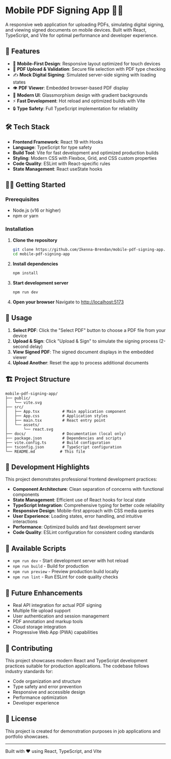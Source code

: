 # Mobile PDF Signing App 📱📄

A responsive web application for uploading PDFs, simulating digital signing, and viewing signed documents on mobile devices. Built with React, TypeScript, and Vite for optimal performance and developer experience.

## 🚀 Features

- 📱 **Mobile-First Design**: Responsive layout optimized for touch devices
- 📄 **PDF Upload & Validation**: Secure file selection with PDF type checking
- ✍️ **Mock Digital Signing**: Simulated server-side signing with loading states
- 👁️ **PDF Viewer**: Embedded browser-based PDF display
- 🎨 **Modern UI**: Glassmorphism design with gradient backgrounds
- ⚡ **Fast Development**: Hot reload and optimized builds with Vite
- 🔒 **Type Safety**: Full TypeScript implementation for reliability

## 🛠️ Tech Stack

- **Frontend Framework**: React 19 with Hooks
- **Language**: TypeScript for type safety
- **Build Tool**: Vite for fast development and optimized production builds
- **Styling**: Modern CSS with Flexbox, Grid, and CSS custom properties
- **Code Quality**: ESLint with React-specific rules
- **State Management**: React useState hooks

## 🏃‍♂️ Getting Started

### Prerequisites
- Node.js (v16 or higher)
- npm or yarn

### Installation

1. **Clone the repository**
   ```bash
   git clone https://github.com/Ikenna-Brendan/mobile-pdf-signing-app.git
   cd mobile-pdf-signing-app
   ```

2. **Install dependencies**
   ```bash
   npm install
   ```

3. **Start development server**
   ```bash
   npm run dev
   ```

4. **Open your browser**
   Navigate to [http://localhost:5173](http://localhost:5173)

## 📱 Usage

1. **Select PDF**: Click the "Select PDF" button to choose a PDF file from your device
2. **Upload & Sign**: Click "Upload & Sign" to simulate the signing process (2-second delay)
3. **View Signed PDF**: The signed document displays in the embedded viewer
4. **Upload Another**: Reset the app to process additional documents

## 🏗️ Project Structure

```
mobile-pdf-signing-app/
├── public/
│   └── vite.svg
├── src/
│   ├── App.tsx          # Main application component
│   ├── App.css          # Application styles
│   ├── main.tsx         # React entry point
│   └── assets/
│       └── react.svg
├── docs/                # Documentation (local only)
├── package.json         # Dependencies and scripts
├── vite.config.ts       # Build configuration
├── tsconfig.json        # TypeScript configuration
└── README.md           # This file
```

## 🎯 Development Highlights

This project demonstrates professional frontend development practices:

- **Component Architecture**: Clean separation of concerns with functional components
- **State Management**: Efficient use of React hooks for local state
- **TypeScript Integration**: Comprehensive typing for better code reliability
- **Responsive Design**: Mobile-first approach with CSS media queries
- **User Experience**: Loading states, error handling, and intuitive interactions
- **Performance**: Optimized builds and fast development server
- **Code Quality**: ESLint configuration for consistent coding standards

## 📜 Available Scripts

- `npm run dev` - Start development server with hot reload
- `npm run build` - Build for production
- `npm run preview` - Preview production build locally
- `npm run lint` - Run ESLint for code quality checks

## 🔮 Future Enhancements

- Real API integration for actual PDF signing
- Multiple file upload support
- User authentication and session management
- PDF annotation and markup tools
- Cloud storage integration
- Progressive Web App (PWA) capabilities

## 🤝 Contributing

This project showcases modern React and TypeScript development practices suitable for production applications. The codebase follows industry standards for:

- Code organization and structure
- Type safety and error prevention
- Responsive and accessible design
- Performance optimization
- Developer experience

## 📄 License

This project is created for demonstration purposes in job applications and portfolio showcases.

---

Built with ❤️ using React, TypeScript, and Vite
